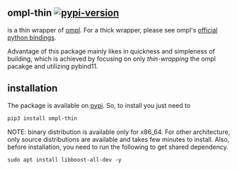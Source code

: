## ompl-thin [![pypi-version](https://badge.fury.io/py/ompl-thin.svg)](https://pypi.org/project/ompl-thin/)
is a thin wrapper of [ompl](https://github.com/ompl/ompl). For a thick wrapper, please see ompl's [official python bindings](https://ompl.kavrakilab.org/python.html).

Advantage of this package mainly likes in quickness and simpleness of building, which is achieved by focusing on only *thin-wrapping* the ompl pacakge and utilizing pybind11.

## installation
The package is available on [pypi](https://pypi.org/project/ompl-thin/). So, to install you just need to
```bash
pip3 install ompl-thin
```
NOTE: binary distribution is available only for x86_64. For other architecture, only source distributions are available and takes few minutes to install. Also, before installation, you need to run the following to get shared dependency.
```
sudo apt install libboost-all-dev -y
```
